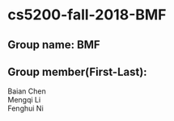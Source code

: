# cs5200-fall-2018-BMF
## Group name: BMF<br>
## Group member(First-Last):  <br>
Baian Chen<br> Mengqi Li<br> Fenghui Ni<br>
